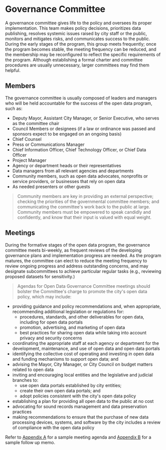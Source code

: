 # Governance Committee

A governance committee gives life to the policy and oversees its proper implementation. This team makes policy decisions, prioritizes data publishing, resolves systemic issues raised by city staff or the public, monitors and mitigates risks, and communicates success to the public. During the early stages of the program, this group meets frequently; once the program becomes stable, the meeting frequency can be reduced, and the membership may be reconfigured to reflect the specific requirements of the program. Although establishing a formal charter and committee procedures are usually unnecessary, larger committees may find them helpful.

## Members
The governance committee is usually composed of leaders and managers who will be held accountable for the success of the open data program, such as:
* Deputy Mayor, Assistant City Manager, or Senior Executive, who serves as the committee chair
* Council Members or designees (if a law or ordinance was passed and sponsors expect to be engaged on an ongoing basis)
* Chief Counsel
* Press or Communications Manager
* Chief Information Officer, Chief Technology Officer, or Chief Data Officer
* Project Manager
* Agency or department heads or their representatives
* Data managers from all relevant agencies and departments
* Community members, such as open data advocates, nonprofits or service providers, or businesses that rely on open data
* As needed presenters or other guests

> Community members are key in providing an external perspective; checking the priorities of the governmental committee members; and communicating the committee's work back to the public at large. Community members must be empowered to speak candidly and confidently, and know that their input is valued with equal weight.

## Meetings

During the formative stages of the open data program, the governance committee meets bi-weekly, as frequent reviews of the developing governance plans and implementation progress are needed. As the program matures, the committee can elect to reduce the meeting frequency to review ongoing progress and address outstanding concerns, and may designate subcommittees to achieve particular regular tasks (e.g., reviewing proposed datasets for sensitivity.)

> Agendas for Open Data Governance Committee meetings should bolster the Committee's charge to promote the city's open data policy, which may include:
* providing guidance and policy recommendations and, when appropriate, recommending additional legislation or regulations for:
    * procedures, standards, and other deliverables for open data, including for open data portals
    * promotion, advertising, and marketing of open data
  * best practices for sharing open data while taking into account privacy and security concerns
* coordinating the appropriate staff at each agency or department for the development, maintenance, and use of open data and open data portals
* identifying the collective cost of operating and investing in open data and funding mechanisms to support open data; and
* advising the Mayor, City Manager, or City Council on budget matters related to open data
* inviting and encouraging local entities and the legislative and judicial branches to:
  * use open data portals established by city entities;
  * create their own open data portals; and
  * adopt policies consistent with the city's open data policy
* establishing a plan for providing all open data to the public at no cost
* advocating for sound records management and data preservation practices
* making recommendations to ensure that the purchase of new data processing devices, systems, and software by the city includes a review of compliance with the open data policy

Refer to [Appendix A](appendix-a.md) for a sample meeting agenda and [Appendix B](appendix-b.md) for a sample follow up memo.
